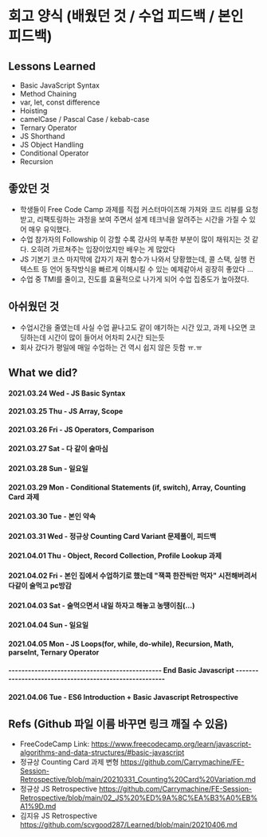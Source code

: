 # 회고 양식 (배웠던 것 / 수업 피드백 / 본인 피드백)

## Lessons Learned
- Basic JavaScript Syntax
- Method Chaining
- var, let, const difference
- Hoisting
- camelCase / Pascal Case / kebab-case
- Ternary Operator
- JS Shorthand
- JS Object Handling
- Conditional Operator
- Recursion

## 좋았던 것
- 학생들이 Free Code Camp 과제를 직접 커스터마이즈해 가져와 코드 리뷰를 요청받고, 리팩토링하는 과정을 보여 주면서 설계 테크닉을 알려주는 시간을 가질 수 있어 매우 유익했다.
- 수업 참가자의 Followship 이 강할 수록 강사의 부족한 부분이 많이 채워지는 것 같다. 오히려 가르쳐주는 입장이었지만 배우는 게 많았다
- JS 기본기 코스 마지막에 갑자기 재귀 함수가 나와서 당황했는데, 콜 스택, 실행 컨텍스트 등 언어 동작방식을 빠르게 이해시킬 수 있는 예제같아서 굉장히 좋았다 ...
- 수업 중 TMI를 줄이고, 진도를 효율적으로 나가게 되어 수업 집중도가 높아졌다.

## 아쉬웠던 것
- 수업시간을 줄였는데 사실 수업 끝나고도 같이 얘기하는 시간 있고, 과제 나오면 코딩하는데 시간이 많이 들어서 어차피 2시간 되는듯
- 회사 갔다가 평일에 매일 수업하는 건 역시 쉽지 않은 듯함 ㅠ.ㅠ

## What we did?

#### 2021.03.24 Wed - JS Basic Syntax
#### 2021.03.25 Thu - JS Array, Scope
#### 2021.03.26 Fri - JS Operators, Comparison
#### 2021.03.27 Sat - 다 같이 술마심
#### 2021.03.28 Sun - 일요일
#### 2021.03.29 Mon - Conditional Statements (if, switch), Array, Counting Card 과제
#### 2021.03.30 Tue - 본인 약속
#### 2021.03.31 Wed - 정규상 Counting Card Variant 문제풀이, 피드백
#### 2021.04.01 Thu - Object, Record Collection, Profile Lookup 과제
#### 2021.04.02 Fri - 본인 집에서 수업하기로 했는데 "잭콕 한잔씩만 먹자" 시전해버려서 다같이 술먹고 pc방감
#### 2021.04.03 Sat - 술먹으면서 내일 하자고 해놓고 농땡이침(...)
#### 2021.04.04 Sun - 일요일
#### 2021.04.05 Mon - JS Loops(for, while, do-while), Recursion, Math, parseInt, Ternary Operator
#### ----------------------------------------------- End Basic Javascript -------------------------------------------------------
#### 2021.04.06 Tue - ES6 Introduction + Basic Javascript Retrospective


## Refs (Github 파일 이름 바꾸면 링크 깨질 수 있음)

- FreeCodeCamp Link: https://www.freecodecamp.org/learn/javascript-algorithms-and-data-structures/#basic-javascript
- 정규상 Counting Card 과제 변형 https://github.com/Carrymachine/FE-Session-Retrospective/blob/main/20210331_Counting%20Card%20Variation.md
- 정규상 JS Retrospective https://github.com/Carrymachine/FE-Session-Retrospective/blob/main/02_JS%20%ED%9A%8C%EA%B3%A0%EB%A1%9D.md
- 김지유 JS Retrospective https://github.com/scvgood287/Learned/blob/main/20210406.md
